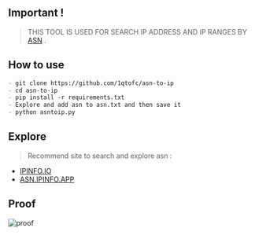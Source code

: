 ## Important !

> THIS TOOL IS USED FOR SEARCH IP ADDRESS AND IP RANGES BY [ASN](https://www.iplocation.net/asn) .

## How to use

```markdown
- git clone https://github.com/1qtofc/asn-to-ip
- cd asn-to-ip
- pip install -r requirements.txt
- Explore and add asn to asn.txt and then save it
- python asntoip.py
```

## Explore

> Recommend site to search and explore asn :

* [IPINFO.IO](https://ipinfo.io/countries)
* [ASN.IPINFO.APP](https://asn.ipinfo.app/)

## Proof

![proof](https://user-images.githubusercontent.com/114583810/192851993-4bb1d1ce-4212-4cee-a2c1-04d7342e1611.PNG)
